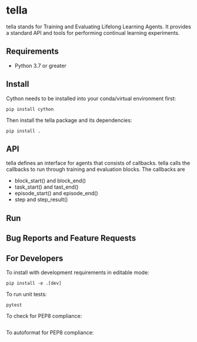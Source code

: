tella
===========
tella stands for Training and Evaluating Lifelong Learning Agents.
It provides a standard API and tools for performing continual learning experiments.

Requirements
----------------
* Python 3.7 or greater

Install
-------------
Cython needs to be installed into your conda/virtual environment first:
```
pip install cython
```
Then install the tella package and its dependencies:
```
pip install .
```

API
-------------
tella defines an interface for agents that consists of callbacks.
tella calls the callbacks to run through training and evaluation blocks.
The callbacks are
 * block_start() and block_end()
 * task_start() and tast_end()
 * episode_start() and episode_end()
 * step and step_result()


Run
-------------

Bug Reports and Feature Requests
---------------------------------

For Developers
----------------
To install with development requirements in editable mode:
```
pip install -e .[dev]
```

To run unit tests:
```
pytest
```

To check for PEP8 compliance:
```
```

To autoformat for PEP8 compliance:
```
```
